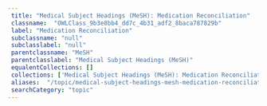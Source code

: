 ```yaml
--- 
 title: "Medical Subject Headings (MeSH): Medication Reconciliation" 
 classname:  "OWLClass_9b3e8bb4_dd7c_4b31_adf2_8baca787829b" 
 label: "Medication Reconciliation" 
 subclassname: "null" 
 subclasslabel: "null" 
 parentclassname: "MeSH" 
 parentclasslabel: "Medical Subject Headings (MeSH)" 
 equalentCollections: [] 
 collections: ['Medical Subject Headings (MeSH): Medication Reconciliation']
 aliases:  "/topic/medical-subject-headings-mesh-medication-reconciliation"  
 searchCategory: "topic" 
---
```

